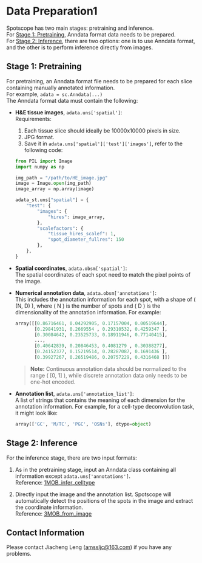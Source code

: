 # Data Preparation1

Spotscope has two main stages: pretraining and inference.  
For [Stage 1: Pretraining](#stage-1-pretraining), Anndata format data needs to be prepared.  
For [Stage 2: Inference](#stage-2-inference), there are two options: one is to use Anndata format, and the other is to perform inference directly from images.

## Stage 1: Pretraining

For pretraining, an Anndata format file needs to be prepared for each slice containing manually annotated information.  
For example, `adata = sc.Anndata(...)`  
The Anndata format data must contain the following:

- **H&E tissue images**, `adata.uns['spatial']`:  
  Requirements:  
  1. Each tissue slice should ideally be 10000x10000 pixels in size.  
  2. JPG format.  
  3. Save it in `adata.uns['spatial']['test']['images']`, refer to the following code:

    ```python
    from PIL import Image
    import numpy as np

    img_path = "/path/to/HE_image.jpg"
    image = Image.open(img_path)
    image_array = np.array(image)

    adata_st.uns["spatial"] = {
        "test": {
            "images": {
                "hires": image_array,
            },
            "scalefactors": {
                "tissue_hires_scalef": 1,  
                "spot_diameter_fullres": 150
            },
        },
    }
    ```

- **Spatial coordinates**, `adata.obsm['spatial']`:  
  The spatial coordinates of each spot need to match the pixel points of the image.

- **Numerical annotation data**, `adata.obsm['annotations']`:  
  This includes the annotation information for each spot, with a shape of \( (N, D) \), where \( N \) is the number of spots and \( D \) is the dimensionality of the annotation information. For example:
  
    ```python
    array([[0.86716461, 0.04292905, 0.17157004, 0.00519644],
           [0.29841931, 0.2669554 , 0.29310532, 0.4259347 ],
           [0.30084642, 0.23525733, 0.18911946, 0.77140415],
           ...,
           [0.40642839, 0.20846453, 0.4081279 , 0.30388277],
           [0.24152377, 0.15219514, 0.28287087, 0.1691436 ],
           [0.39927267, 0.26519486, 0.20757229, 0.4316468 ]])
    ```

    > **Note:** Continuous annotation data should be normalized to the range \( [0, 1] \), while discrete annotation data only needs to be one-hot encoded.

- **Annotation list**, `adata.uns['annotation_list']`:  
  A list of strings that contains the meaning of each dimension for the annotation information. For example, for a cell-type deconvolution task, it might look like:
  
    ```python
    array(['GC', 'M/TC', 'PGC', 'OSNs'], dtype=object)
    ```

## Stage 2: Inference

For the inference stage, there are two input formats:

1. As in the pretraining stage, input an Anndata class containing all information except `adata.uns['annotations']`.  
   Reference: [1MOB_infer_celltype](notebooks/1MOB_infer_celltype.ipynb)

2. Directly input the image and the annotation list. Spotscope will automatically detect the positions of the spots in the image and extract the coordinate information.  
   Reference: [3MOB_from_image](notebooks/3MOB_from_image.ipynb)

## Contact Information

Please contact Jiacheng Leng (<amssljc@163.com>) if you have any problems.
